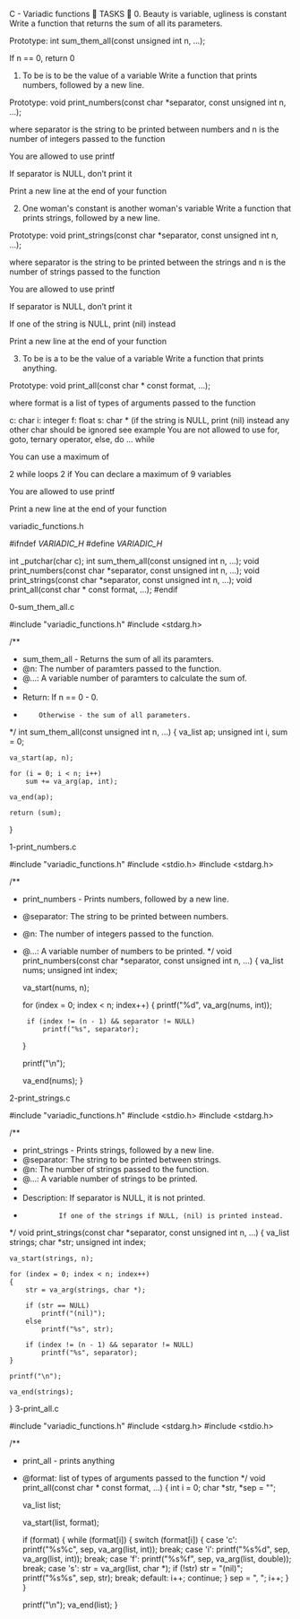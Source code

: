 C - Variadic functions 📁
TASKS 📃
0. Beauty is variable, ugliness is constant
Write a function that returns the sum of all its parameters.

Prototype: int sum_them_all(const unsigned int n, ...);

If n == 0, return 0

1. To be is to be the value of a variable
Write a function that prints numbers, followed by a new line.

Prototype: void print_numbers(const char *separator, const unsigned int n, ...);

where separator is the string to be printed between numbers and n is the number of integers passed to the function

You are allowed to use printf

If separator is NULL, don’t print it

Print a new line at the end of your function

2. One woman's constant is another woman's variable
Write a function that prints strings, followed by a new line.

Prototype: void print_strings(const char *separator, const unsigned int n, ...);

where separator is the string to be printed between the strings and n is the number of strings passed to the function

You are allowed to use printf

If separator is NULL, don’t print it

If one of the string is NULL, print (nil) instead

Print a new line at the end of your function

3. To be is a to be the value of a variable
Write a function that prints anything.

Prototype: void print_all(const char * const format, ...);

where format is a list of types of arguments passed to the function

c: char
i: integer
f: float
s: char * (if the string is NULL, print (nil) instead
any other char should be ignored
see example
You are not allowed to use for, goto, ternary operator, else, do ... while

You can use a maximum of

2 while loops
2 if
You can declare a maximum of 9 variables

You are allowed to use printf

Print a new line at the end of your function



variadic_functions.h

#ifndef _VARIADIC_H_
#define _VARIADIC_H_

int _putchar(char c);
int sum_them_all(const unsigned int n, ...);
void print_numbers(const char *separator, const unsigned int n, ...);
void print_strings(const char *separator, const unsigned int n, ...);
void print_all(const char * const format, ...);
#endif



0-sum_them_all.c

#include "variadic_functions.h"
#include <stdarg.h>

/**
 * sum_them_all - Returns the sum of all its paramters.
 * @n: The number of paramters passed to the function.
 * @...: A variable number of paramters to calculate the sum of.
 *
 * Return: If n == 0 - 0.
 *         Otherwise - the sum of all parameters.
 */
int sum_them_all(const unsigned int n, ...)
{
	va_list ap;
	unsigned int i, sum = 0;

	va_start(ap, n);

	for (i = 0; i < n; i++)
		sum += va_arg(ap, int);

	va_end(ap);

	return (sum);
}

1-print_numbers.c

#include "variadic_functions.h"
#include <stdio.h>
#include <stdarg.h>

/**
 * print_numbers - Prints numbers, followed by a new line.
 * @separator: The string to be printed between numbers.
 * @n: The number of integers passed to the function.
 * @...: A variable number of numbers to be printed.
 */
void print_numbers(const char *separator, const unsigned int n, ...)
{
	va_list nums;
	unsigned int index;

	va_start(nums, n);

	for (index = 0; index < n; index++)
	{
		printf("%d", va_arg(nums, int));

		if (index != (n - 1) && separator != NULL)
			printf("%s", separator);
	}

	printf("\n");

	va_end(nums);
}


2-print_strings.c

#include "variadic_functions.h"
#include <stdio.h>
#include <stdarg.h>

/**
 * print_strings - Prints strings, followed by a new line.
 * @separator: The string to be printed between strings.
 * @n: The number of strings passed to the function.
 * @...: A variable number of strings to be printed.
 *
 * Description: If separator is NULL, it is not printed.
 *              If one of the strings if NULL, (nil) is printed instead.
 */
void print_strings(const char *separator, const unsigned int n, ...)
{
	va_list strings;
	char *str;
	unsigned int index;

	va_start(strings, n);

	for (index = 0; index < n; index++)
	{
		str = va_arg(strings, char *);

		if (str == NULL)
			printf("(nil)");
		else
			printf("%s", str);

		if (index != (n - 1) && separator != NULL)
			printf("%s", separator);
	}

	printf("\n");

	va_end(strings);
}
3-print_all.c

#include "variadic_functions.h"
#include <stdarg.h>
#include <stdio.h>

/**
 * print_all - prints anything
 * @format: list of types of arguments passed to the function
 */
void print_all(const char * const format, ...)
{
	int i = 0;
	char *str, *sep = "";

	va_list list;

	va_start(list, format);

	if (format)
	{
		while (format[i])
		{
			switch (format[i])
			{
				case 'c':
					printf("%s%c", sep, va_arg(list, int));
					break;
				case 'i':
					printf("%s%d", sep, va_arg(list, int));
					break;
				case 'f':
					printf("%s%f", sep, va_arg(list, double));
					break;
				case 's':
					str = va_arg(list, char *);
					if (!str)
						str = "(nil)";
					printf("%s%s", sep, str);
					break;
				default:
					i++;
					continue;
			}
			sep = ", ";
			i++;
		}
	}

	printf("\n");
	va_end(list);
}

